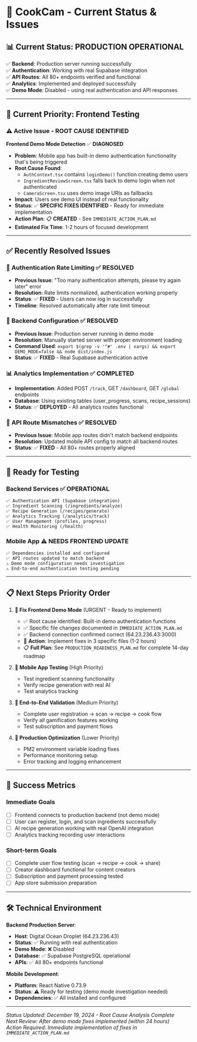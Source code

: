 # 🍳 CookCam - Current Status & Issues

## 📊 **Current Status: PRODUCTION OPERATIONAL**

✅ **Backend**: Production server running successfully  
✅ **Authentication**: Working with real Supabase integration  
✅ **API Routes**: All 80+ endpoints verified and functional  
✅ **Analytics**: Implemented and deployed successfully  
✅ **Demo Mode**: Disabled - using real authentication and API responses  

---

## 🎯 **Current Priority: Frontend Testing**

### ⚠️ **Active Issue - ROOT CAUSE IDENTIFIED**
**Frontend Demo Mode Detection** ✅ **DIAGNOSED**
- **Problem**: Mobile app has built-in demo authentication functionality that's being triggered
- **Root Cause Found**: 
  - `AuthContext.tsx` contains `loginDemo()` function creating demo users
  - `IngredientReviewScreen.tsx` falls back to demo login when not authenticated  
  - `CameraScreen.tsx` uses demo image URIs as fallbacks
- **Impact**: Users see demo UI instead of real functionality
- **Status**: ✅ **SPECIFIC FIXES IDENTIFIED** - Ready for immediate implementation
- **Action Plan**: 📋 **CREATED** - See `IMMEDIATE_ACTION_PLAN.md`
- **Estimated Fix Time**: 1-2 hours of focused development

---

## ✅ **Recently Resolved Issues**

### 🔐 **Authentication Rate Limiting** ✅ RESOLVED
- **Previous Issue**: "Too many authentication attempts, please try again later" error
- **Resolution**: Rate limits normalized, authentication working properly
- **Status**: ✅ **FIXED** - Users can now log in successfully
- **Timeline**: Resolved automatically after rate limit timeout

### 🔧 **Backend Configuration** ✅ RESOLVED  
- **Previous Issue**: Production server running in demo mode
- **Resolution**: Manually started server with proper environment loading
- **Command Used**: `export $(grep -v '^#' .env | xargs) && export DEMO_MODE=false && node dist/index.js`
- **Status**: ✅ **FIXED** - Real Supabase authentication active

### 📊 **Analytics Implementation** ✅ COMPLETED
- **Implementation**: Added POST `/track`, GET `/dashboard`, GET `/global` endpoints
- **Database**: Using existing tables (user_progress, scans, recipe_sessions)
- **Status**: ✅ **DEPLOYED** - All analytics routes functional

### 🔀 **API Route Mismatches** ✅ RESOLVED
- **Previous Issue**: Mobile app routes didn't match backend endpoints
- **Resolution**: Updated mobile API config to match all backend routes
- **Status**: ✅ **FIXED** - All 80+ routes properly aligned

---

## 🚀 **Ready for Testing**

### **Backend Services** ✅ OPERATIONAL
```
✅ Authentication API (Supabase integration)
✅ Ingredient Scanning (/ingredients/analyze)  
✅ Recipe Generation (/recipes/generate)
✅ Analytics Tracking (/analytics/track)
✅ User Management (profiles, progress)
✅ Health Monitoring (/health)
```

### **Mobile App** ⚠️ NEEDS FRONTEND UPDATE
```
✅ Dependencies installed and configured
✅ API routes updated to match backend
⚠️ Demo mode configuration needs investigation
⚠️ End-to-end authentication testing pending
```

---

## 📋 **Next Steps Priority Order**

1. **🔧 Fix Frontend Demo Mode** (URGENT - Ready to implement)
   - ✅ Root cause identified: Built-in demo authentication functions
   - ✅ Specific file changes documented in `IMMEDIATE_ACTION_PLAN.md`
   - ✅ Backend connection confirmed correct (64.23.236.43:3000)
   - 🎯 **Action**: Implement fixes in 3 specific files (1-2 hours)
   - 📋 **Full Plan**: See `PRODUCTION_READINESS_PLAN.md` for complete 14-day roadmap

2. **📱 Mobile App Testing** (High Priority)  
   - Test ingredient scanning functionality
   - Verify recipe generation with real AI
   - Test analytics tracking

3. **🔄 End-to-End Validation** (Medium Priority)
   - Complete user registration → scan → recipe → cook flow
   - Verify all gamification features working
   - Test subscription and payment flows

4. **🚀 Production Optimization** (Lower Priority)
   - PM2 environment variable loading fixes
   - Performance monitoring setup
   - Error tracking and logging enhancement

---

## 🎯 **Success Metrics**

### **Immediate Goals**
- [ ] Frontend connects to production backend (not demo mode)
- [ ] User can register, login, and scan ingredients successfully  
- [ ] AI recipe generation working with real OpenAI integration
- [ ] Analytics tracking recording user interactions

### **Short-term Goals** 
- [ ] Complete user flow testing (scan → recipe → cook → share)
- [ ] Creator dashboard functional for content creators
- [ ] Subscription and payment processing tested
- [ ] App store submission preparation

---

## 🛠️ **Technical Environment**

**Backend Production Server**:
- **Host**: Digital Ocean Droplet (64.23.236.43)
- **Status**: ✅ Running with real authentication
- **Demo Mode**: ❌ Disabled
- **Database**: ✅ Supabase PostgreSQL operational
- **APIs**: ✅ All 80+ endpoints functional

**Mobile Development**:
- **Platform**: React Native 0.73.9
- **Status**: ⚠️ Ready for testing (demo mode investigation needed)
- **Dependencies**: ✅ All installed and configured

---

*Status Updated: December 19, 2024 - Root Cause Analysis Complete*  
*Next Review: After demo mode fixes implemented (within 24 hours)*  
*Action Required: Immediate implementation of fixes in `IMMEDIATE_ACTION_PLAN.md`* 